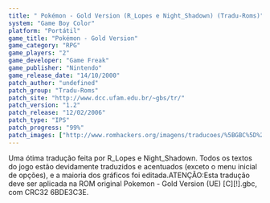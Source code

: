 ```yaml
---
title: " Pokémon - Gold Version (R_Lopes e Night_Shadown) (Tradu-Roms)"
system: "Game Boy Color"
platform: "Portátil"
game_title: "Pokémon - Gold Version"
game_category: "RPG"
game_players: "2"
game_developer: "Game Freak"
game_publisher: "Nintendo"
game_release_date: "14/10/2000"
patch_author: "undefined"
patch_group: "Tradu-Roms"
patch_site: "http://www.dcc.ufam.edu.br/~gbs/tr/"
patch_version: "1.2"
patch_release: "12/02/2006"
patch_type: "IPS"
patch_progress: "99%"
patch_images: ["http://www.romhackers.org/imagens/traducoes/%5BGBC%5D%20Pok%C3%A9mon%20-%20Gold%20Version%20-%20Tradu-Roms%20-%201.png","http://www.romhackers.org/imagens/traducoes/%5BGBC%5D%20Pok%C3%A9mon%20-%20Gold%20Version%20-%20Tradu-Roms%20-%202.png","http://www.romhackers.org/imagens/traducoes/%5BGBC%5D%20Pok%C3%A9mon%20-%20Gold%20Version%20-%20Tradu-Roms%20-%203.png"]
---
```

Uma ótima tradução feita por R_Lopes e Night_Shadown. Todos os textos do jogo estão devidamente traduzidos e acentuados (exceto o menu inicial de opções), e a maioria dos gráficos foi editada.ATENÇÃO:Esta tradução deve ser aplicada na ROM original Pokemon - Gold Version (UE) [C][!].gbc, com CRC32 6BDE3C3E.